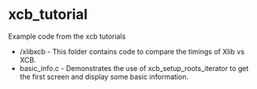 xcb_tutorial
============

Example code from the xcb tutorials

* /xlibxcb - This folder contains code to compare the timings of Xlib vs XCB.
* basic_info.c - Demonstrates the use of xcb_setup_roots_iterator to get the first screen and display some basic
information.
